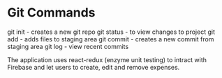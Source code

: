 # Git Commands

git init - creates a new git repo
git status - to view changes to project
git add - adds files to staging area
git commit - creates a new commit from staging area
git log - view recent commits

The application uses react-redux (enzyme unit testing) to intract with Firebase and let users to create, edit and remove expenses.
